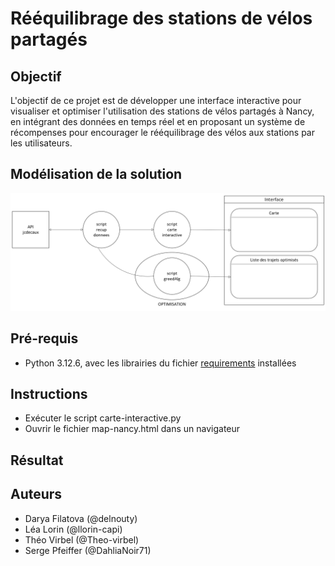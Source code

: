 # Rééquilibrage des stations de vélos partagés

## Objectif
L'objectif de ce projet est de  développer une interface interactive pour visualiser et optimiser l'utilisation des stations de vélos partagés à Nancy, en intégrant des données en temps réel et en proposant un système de récompenses pour encourager le rééquilibrage des vélos aux stations par les utilisateurs.

## Modélisation de la solution
![diagramme](diagramme.png)

##  Pré-requis
* Python 3.12.6, avec les librairies du fichier [requirements](requirements.txt) installées

## Instructions
* Exécuter le script carte-interactive.py
* Ouvrir le fichier map-nancy.html dans un navigateur

## Résultat


## Auteurs
* Darya Filatova (@delnouty)
* Léa Lorin (@llorin-capi)
* Théo Virbel (@Theo-virbel)
* Serge Pfeiffer (@DahliaNoir71)
